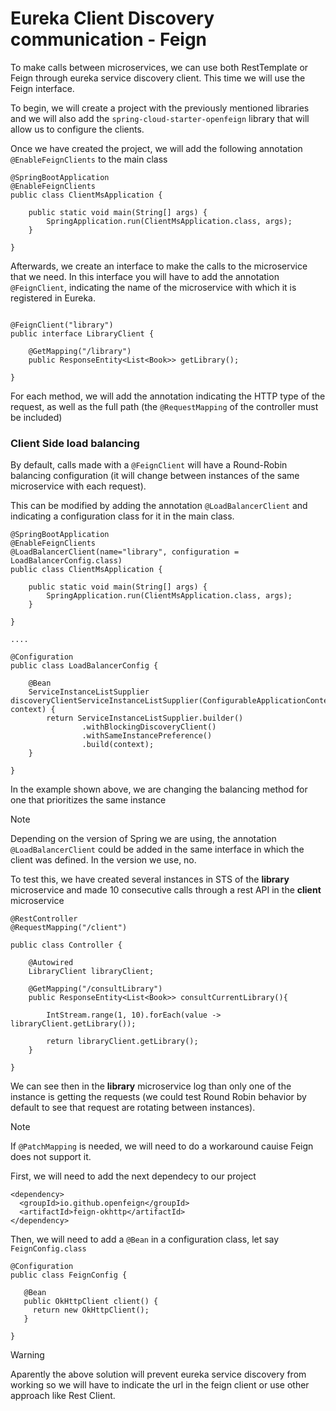 # Eureka Client Discovery communication - Feign

To make calls between microservices, we can use both RestTemplate or Feign through eureka service discovery client. This time we will use the Feign interface.

To begin, we will create a project with the previously mentioned libraries and we will also add the `spring-cloud-starter-openfeign` library that will allow us to configure the clients.

Once we have created the project, we will add the following annotation `@EnableFeignClients` to the main class

```
@SpringBootApplication
@EnableFeignClients
public class ClientMsApplication {

	public static void main(String[] args) {
		SpringApplication.run(ClientMsApplication.class, args);
	}

}

```

Afterwards, we create an interface to make the calls to the microservice that we need. In this interface you will have to add the annotation `@FeignClient`, indicating the name of the microservice with which it is registered in Eureka.

```

@FeignClient("library")
public interface LibraryClient {
	
	@GetMapping("/library")
	public ResponseEntity<List<Book>> getLibrary();

}
```

For each method, we will add the annotation indicating the HTTP type of the request, as well as the full path (the `@RequestMapping` of the controller must be included)

### Client Side load balancing

By default, calls made with a `@FeignClient` will have a Round-Robin balancing configuration (it will change between instances of the same microservice with each request).

This can be modified by adding the annotation `@LoadBalancerClient` and indicating a configuration class for it in the main class.

```
@SpringBootApplication
@EnableFeignClients
@LoadBalancerClient(name="library", configuration = LoadBalancerConfig.class)
public class ClientMsApplication {

	public static void main(String[] args) {
		SpringApplication.run(ClientMsApplication.class, args);
	}

}

....

@Configuration
public class LoadBalancerConfig {

    @Bean
    ServiceInstanceListSupplier discoveryClientServiceInstanceListSupplier(ConfigurableApplicationContext context) {
        return ServiceInstanceListSupplier.builder()
                .withBlockingDiscoveryClient()
                .withSameInstancePreference()
                .build(context);
    }

}
```

In the example shown above, we are changing the balancing method for one that prioritizes the same instance

> [!NOTE]
> Depending on the version of Spring we are using, the annotation `@LoadBalancerClient` could be added in the same interface in which the client was defined. In the version we use, no.

To test this, we have created several instances in STS of the **library** microservice and made 10 consecutive calls through a rest API in the **client** microservice
```
@RestController
@RequestMapping("/client")

public class Controller {
	
	@Autowired
	LibraryClient libraryClient;
	
	@GetMapping("/consultLibrary")
	public ResponseEntity<List<Book>> consultCurrentLibrary(){
		
		IntStream.range(1, 10).forEach(value -> libraryClient.getLibrary());
		
		return libraryClient.getLibrary();
	}

}
```

We can see then in the **library** microservice log than only one of the instance is getting the requests (we could test Round Robin behavior by default to see that request are rotating between instances).

> [!NOTE]
> If `@PatchMapping` is needed, we will need to do a workaround cauise Feign does not support it.
>
> First, we will need to add the next dependecy to our project
>
> ```
> <dependency>
> 	<groupId>io.github.openfeign</groupId>
> 	<artifactId>feign-okhttp</artifactId>
> </dependency>
> ```
>
> Then, we will need to add a `@Bean` in a configuration class, let say `FeignConfig.class`
>
> ```
> @Configuration
> public class FeignConfig {
>	
>    @Bean
>    public OkHttpClient client() {
>      return new OkHttpClient();
>    }
>
> }
> ```

> [!WARNING]  
> Aparently the above solution will prevent eureka service discovery from working so we will have to indicate the url in the feign client or use other approach like Rest Client.

